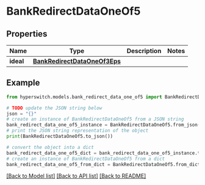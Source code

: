 # BankRedirectDataOneOf5


## Properties

Name | Type | Description | Notes
------------ | ------------- | ------------- | -------------
**ideal** | [**BankRedirectDataOneOf3Eps**](BankRedirectDataOneOf3Eps.md) |  | 

## Example

```python
from hyperswitch.models.bank_redirect_data_one_of5 import BankRedirectDataOneOf5

# TODO update the JSON string below
json = "{}"
# create an instance of BankRedirectDataOneOf5 from a JSON string
bank_redirect_data_one_of5_instance = BankRedirectDataOneOf5.from_json(json)
# print the JSON string representation of the object
print(BankRedirectDataOneOf5.to_json())

# convert the object into a dict
bank_redirect_data_one_of5_dict = bank_redirect_data_one_of5_instance.to_dict()
# create an instance of BankRedirectDataOneOf5 from a dict
bank_redirect_data_one_of5_from_dict = BankRedirectDataOneOf5.from_dict(bank_redirect_data_one_of5_dict)
```
[[Back to Model list]](../README.md#documentation-for-models) [[Back to API list]](../README.md#documentation-for-api-endpoints) [[Back to README]](../README.md)


